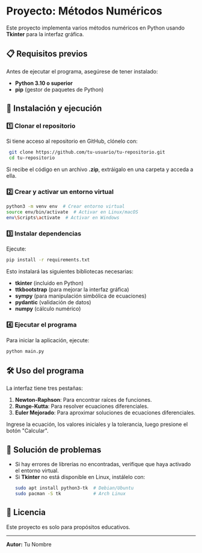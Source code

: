 
# Proyecto: Métodos Numéricos

Este proyecto implementa varios métodos numéricos en Python usando **Tkinter** para la interfaz gráfica.

## 📋 Requisitos previos
Antes de ejecutar el programa, asegúrese de tener instalado:
- **Python 3.10 o superior**
- **pip** (gestor de paquetes de Python)

## 🚀 Instalación y ejecución
### 1️⃣ Clonar el repositorio
Si tiene acceso al repositorio en GitHub, clónelo con:
```sh
 git clone https://github.com/tu-usuario/tu-repositorio.git
 cd tu-repositorio
```
Si recibe el código en un archivo **.zip**, extráigalo en una carpeta y acceda a ella.

### 2️⃣ Crear y activar un entorno virtual
```sh
python3 -m venv env  # Crear entorno virtual
source env/bin/activate  # Activar en Linux/macOS
env\Scripts\activate  # Activar en Windows
```

### 3️⃣ Instalar dependencias
Ejecute:
```sh
pip install -r requirements.txt
```
Esto instalará las siguientes bibliotecas necesarias:
- **tkinter** (incluido en Python)
- **ttkbootstrap** (para mejorar la interfaz gráfica)
- **sympy** (para manipulación simbólica de ecuaciones)
- **pydantic** (validación de datos)
- **numpy** (cálculo numérico)

### 4️⃣ Ejecutar el programa
Para iniciar la aplicación, ejecute:
```sh
python main.py
```

## 🛠 Uso del programa
La interfaz tiene tres pestañas:
1. **Newton-Raphson**: Para encontrar raíces de funciones.
2. **Runge-Kutta**: Para resolver ecuaciones diferenciales.
3. **Euler Mejorado**: Para aproximar soluciones de ecuaciones diferenciales.

Ingrese la ecuación, los valores iniciales y la tolerancia, luego presione el botón "Calcular".

## 🐞 Solución de problemas
- Si hay errores de librerías no encontradas, verifique que haya activado el entorno virtual.
- Si **Tkinter** no está disponible en Linux, instálelo con:
  ```sh
  sudo apt install python3-tk  # Debian/Ubuntu
  sudo pacman -S tk            # Arch Linux
  ```

## 📄 Licencia
Este proyecto es solo para propósitos educativos.

---
**Autor:** Tu Nombre

